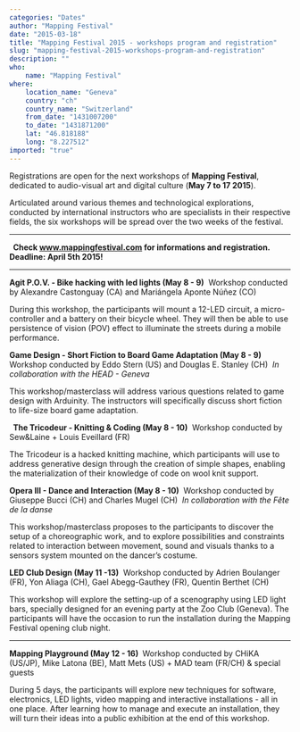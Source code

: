 ```yaml
---
categories: "Dates"
author: "Mapping Festival"
date: "2015-03-18"
title: "Mapping Festival 2015 - workshops program and registration"
slug: "mapping-festival-2015-workshops-program-and-registration"
description: ""
who: 
    name: "Mapping Festival"
where: 
    location_name: "Geneva"
    country: "ch"
    country_name: "Switzerland"
    from_date: "1431007200"
    to_date: "1431871200"
    lat: "46.818188"
    long: "8.227512"
imported: "true"
---
```



Registrations are open for the next workshops of **Mapping Festival**, dedicated to audio-visual art and digital culture (**May 7 to 17 2015**).  

Articulated around various themes and technological explorations, conducted by international instructors who are specialists in their respective fields, the six workshops will be spread over the two weeks of the festival.
____
**  Check www.mappingfestival.com for informations and registration.**
** Deadline: April 5th 2015! **

---------

**Agit P.O.V. - Bike hacking with led lights (May 8 - 9)**
 Workshop conducted by Alexandre Castonguay (CA) and Mariángela Aponte Núñez (CO)

During this workshop, the participants will mount a 12-LED circuit, a micro-controller and a battery on their bicycle wheel. They will then be able to use persistence of vision (POV) effect to illuminate the streets during a mobile performance.  

**Game Design - Short Fiction to Board Game Adaptation (May 8 - 9) **
Workshop conducted by Eddo Stern (US) and Douglas E. Stanley (CH)
* In collaboration with the HEAD - Geneva*

This workshop/masterclass will address various questions related to game design with Arduinity. The instructors will specifically discuss short fiction to life-size board game adaptation.

**  The Tricodeur - Knitting & Coding (May 8 - 10)**
 Workshop conducted by Sew&Laine + Louis Eveillard (FR)

The Tricodeur is a hacked knitting machine, which participants will use to address generative design through the creation of simple shapes, enabling the materialization of their knowledge of code on wool knit support.  

**Opera III - Dance and Interaction (May 8 - 10)** 
Workshop conducted by Giuseppe Bucci (CH) and Charles Mugel (CH)
* In collaboration with the Fête de la danse*

This workshop/masterclass proposes to the participants to discover the setup of a choreographic work, and to explore possibilities and constraints related to interaction between movement, sound and visuals thanks to a sensors system mounted on the dancer’s costume. 

**LED Club Design (May 11 -13)**
 Workshop conducted by Adrien Boulanger (FR), Yon Aliaga (CH), Gael Abegg-Gauthey (FR), Quentin Berthet (CH)

This workshop will explore the setting-up of a scenography using LED light bars, specially designed for an evening party at the Zoo Club (Geneva). The participants will have the occasion to run the installation during the Mapping Festival opening club night.
____
**Mapping Playground (May 12 - 16) **
Workshop conducted by CHiKA (US/JP), Mike Latona (BE), Matt Mets (US) + MAD team (FR/CH) & special guests

During 5 days, the participants will explore new techniques for software, electronics, LED lights, video mapping and interactive installations - all in one place. After learning how to manage and execute an installation, they will turn their ideas into a public exhibition at the end of this workshop.